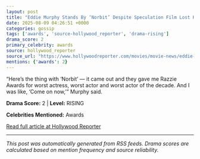 ```yaml
---
layout: post
title: "Eddie Murphy Stands By ‘Norbit’ Despite Speculation Film Lost Him the ‘Dreamgirls’ Oscar"
date: 2025-08-09 04:26:51 +0000
categories: gossip
tags: ['awards', 'source-hollywood_reporter', 'drama-rising']
drama_score: 2
primary_celebrity: awards
source: hollywood_reporter
source_url: "https://www.hollywoodreporter.com/movies/movie-news/eddie-murphy-defends-norbit-lost-oscar-dreamgirls-1236340825/"
mentions: {'awards': 2}
---
```


“Here’s the thing with ‘Norbit’ — it came out and they gave me Razzie Awards for worst actress, worst actor and worst actor of the decade. And I was like, ‘Come on now,’” Murphy said.

**Drama Score:** 2 | **Level:** RISING

**Celebrities Mentioned:** Awards

[Read full article at Hollywood Reporter](https://www.hollywoodreporter.com/movies/movie-news/eddie-murphy-defends-norbit-lost-oscar-dreamgirls-1236340825/)

---
*This post was automatically generated from RSS feeds. Drama scores are calculated based on mention frequency and source reliability.*
